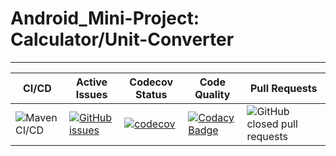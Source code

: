 # Android_Mini-Project: Calculator/Unit-Converter
-------------------------------------------------

|CI/CD|Active Issues|Codecov Status|Code Quality|Pull Requests|
|-----|-------------|--------------|------------|-------------|
|![Maven CI/CD](https://github.com/99002658/Android_Mini-Project/workflows/Maven%20CI/CD/badge.svg)|[![GitHub issues](https://img.shields.io/github/issues/99002658/Android_Mini-Project.js.svg)](https://GitHub.com/99002658/Android_Mini-Project.js/issues/)|[![codecov](https://codecov.io/gh/99002658/Android_Mini-Project/branch/main/graph/badge.svg)](https://codecov.io/gh/99002658/Android_Mini-Project)|[![Codacy Badge](https://app.codacy.com/project/badge/Grade/f6fa5648b841474a9c06a758b5f0bef8)](https://www.codacy.com/gh/99002658/Android_Mini-Project/dashboard?utm_source=github.com&amp;utm_medium=referral&amp;utm_content=99002658/Android_Mini-Project&amp;utm_campaign=Badge_Grade)|![GitHub closed pull requests](https://img.shields.io/github/issues-pr-closed-raw/99002658/Android_Mini-Project)|
